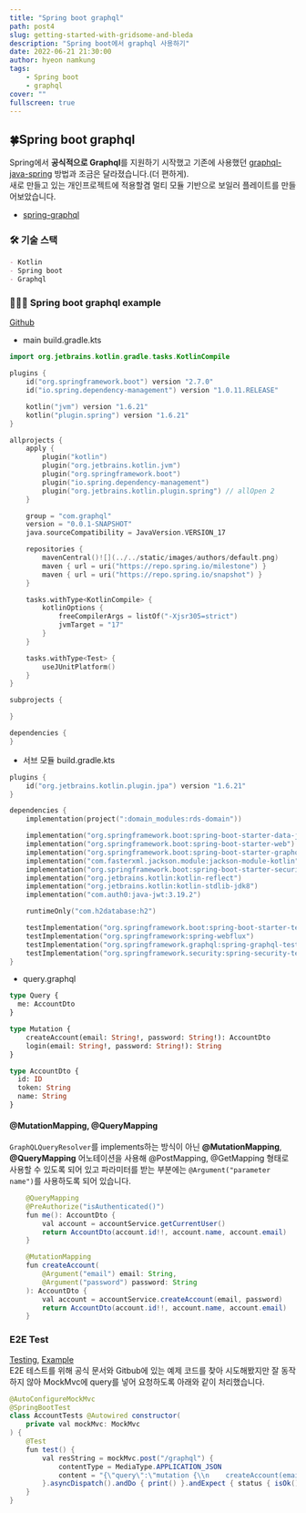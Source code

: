 ```yaml
---
title: "Spring boot graphql"
path: post4
slug: getting-started-with-gridsome-and-bleda
description: "Spring boot에서 graphql 사용하기"
date: 2022-06-21 21:30:00
author: hyeon namkung
tags:
    - Spring boot
    - graphql
cover: ""
fullscreen: true
---
```


## 🍀**Spring boot graphql**
Spring에서 **공식적으로 Graphql**를 지원하기 시작했고 기존에 사용했던 [graphql-java-spring](https://github.com/graphql-java) 방법과 조금은 달라졌습니다.(더 편하게).  
새로 만들고 있는 개인프로젝트에 적용할겸 멀티 모듈 기반으로 보일러 플레이트를 만들어보았습니다.

- [spring-graphql](https://spring.io/projects/spring-graphql)

### 🛠 기술 스택
```markdown
- Kotlin
- Spring boot
- Graphql
```

### 👨🏻‍💻 Spring boot graphql example
[Github](https://github.com/namgunghyeon/spring-boot-graphql-example)

- main build.gradle.kts
```kotlin
import org.jetbrains.kotlin.gradle.tasks.KotlinCompile

plugins {
	id("org.springframework.boot") version "2.7.0"
	id("io.spring.dependency-management") version "1.0.11.RELEASE"

	kotlin("jvm") version "1.6.21"
	kotlin("plugin.spring") version "1.6.21"
}

allprojects {
	apply {
		plugin("kotlin")
		plugin("org.jetbrains.kotlin.jvm")
		plugin("org.springframework.boot")
		plugin("io.spring.dependency-management")
		plugin("org.jetbrains.kotlin.plugin.spring") // allOpen 2
	}

	group = "com.graphql"
	version = "0.0.1-SNAPSHOT"
	java.sourceCompatibility = JavaVersion.VERSION_17

	repositories {
		mavenCentral()![](../../static/images/authors/default.png)
		maven { url = uri("https://repo.spring.io/milestone") }
		maven { url = uri("https://repo.spring.io/snapshot") }
	}

	tasks.withType<KotlinCompile> {
		kotlinOptions {
			freeCompilerArgs = listOf("-Xjsr305=strict")
			jvmTarget = "17"
		}
	}

	tasks.withType<Test> {
		useJUnitPlatform()
	}
}

subprojects {

}

dependencies {
}
```

- 서브 모듈 build.gradle.kts
```kotlin
plugins {
    id("org.jetbrains.kotlin.plugin.jpa") version "1.6.21"
}

dependencies {
    implementation(project(":domain_modules:rds-domain"))

    implementation("org.springframework.boot:spring-boot-starter-data-jpa")
    implementation("org.springframework.boot:spring-boot-starter-web")
    implementation("org.springframework.boot:spring-boot-starter-graphql")
    implementation("com.fasterxml.jackson.module:jackson-module-kotlin")
    implementation("org.springframework.boot:spring-boot-starter-security")
    implementation("org.jetbrains.kotlin:kotlin-reflect")
    implementation("org.jetbrains.kotlin:kotlin-stdlib-jdk8")
    implementation("com.auth0:java-jwt:3.19.2")

    runtimeOnly("com.h2database:h2")

    testImplementation("org.springframework.boot:spring-boot-starter-test")
    testImplementation("org.springframework:spring-webflux")
    testImplementation("org.springframework.graphql:spring-graphql-test")
    testImplementation("org.springframework.security:spring-security-test")
}

```

- query.graphql
```graphql
type Query {
  me: AccountDto
}

type Mutation {
    createAccount(email: String!, password: String!): AccountDto
    login(email: String!, password: String!): String
}

type AccountDto {
  id: ID
  token: String
  name: String
}
```

#### @MutationMapping, @QueryMapping
`GraphQLQueryResolver`를 implements하는 방식이 아닌 **@MutationMapping**, **@QueryMapping** 어노테이션을 사용해 @PostMapping, @GetMapping 형태로 사용할 수 있도록 되어 있고
파라미터를 받는 부분에는 `@Argument("parameter name")`를 사용하도록 되어 있습니다.
```java
    @QueryMapping
    @PreAuthorize("isAuthenticated()")
    fun me(): AccountDto {
        val account = accountService.getCurrentUser()
        return AccountDto(account.id!!, account.name, account.email)
    }

    @MutationMapping
    fun createAccount(
        @Argument("email") email: String,
        @Argument("password") password: String
    ): AccountDto {
        val account = accountService.createAccount(email, password)
        return AccountDto(account.id!!, account.name, account.email)
    }
```

### E2E Test
[Testing](https://docs.spring.io/spring-graphql/docs/current/reference/html/#testing), [Example](https://github.com/spring-projects/spring-graphql/blob/main/samples/webmvc-http/src/test/java/io/spring/sample/graphql/project/ProjectControllerTests.java)  
E2E 테스트를 위해 공식 문서와 Gitbub에 있는 예제 코드를 찾아 시도해봤지만 잘 동작하지 않아 MockMvc에 query를 넣어 요청하도록 아래와 같이 처리했습니다.
```java
@AutoConfigureMockMvc
@SpringBootTest
class AccountTests @Autowired constructor(
    private val mockMvc: MockMvc
) {
    @Test
    fun test() {
        val resString = mockMvc.post("/graphql") {
            contentType = MediaType.APPLICATION_JSON
            content = "{\"query\":\"mutation {\\n    createAccount(email: \\\"emai1l\\\", password: \\\"password\\\") {\\n        name,\\n        id,\\n        token\\n    }\\n}\",\"variables\":{}}"
        }.asyncDispatch().andDo { print() }.andExpect { status { isOk() } }.andReturn().response.contentAsString
    }
}
```
